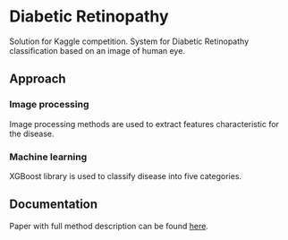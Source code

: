 # Diabetic Retinopathy

Solution for Kaggle competition. System for Diabetic Retinopathy classification based on an image of human eye.

## Approach

### Image processing

Image processing methods are used to extract features characteristic for the disease.

### Machine learning

XGBoost library is used to classify disease into five categories.

## Documentation

Paper with full method description can be found
[here](https://www.dropbox.com/s/2q6q3yok14zkaq2/diabetic%20retinopathy%20report.pdf?dl=0).
